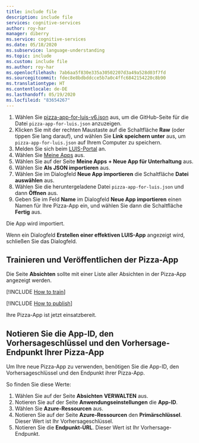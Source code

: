 ```yaml
---
title: include file
description: include file
services: cognitive-services
author: roy-har
manager: diberry
ms.service: cognitive-services
ms.date: 05/18/2020
ms.subservice: language-understanding
ms.topic: include
ms.custom: include file
ms.author: roy-har
ms.openlocfilehash: 7ab6aa5f830e335a30502207d3a49a528d03f7fd
ms.sourcegitcommit: fdec8e8bdbddcce5b7a0c4ffc6842154220c8b90
ms.translationtype: HT
ms.contentlocale: de-DE
ms.lasthandoff: 05/19/2020
ms.locfileid: "83654267"
---
```

1. Wählen Sie [pizza-app-for-luis-v6.json](https://github.com/Azure-Samples/cognitive-services-sample-data-files/blob/master/luis/apps/pizza-app-for-luis-v6.json) aus, um die GitHub-Seite für die Datei `pizza-app-for-luis.json` anzuzeigen.
1. Klicken Sie mit der rechten Maustaste auf die Schaltfläche **Raw** (oder tippen Sie lang darauf), und wählen Sie **Link speichern unter** aus, um `pizza-app-for-luis.json` auf Ihrem Computer zu speichern.
1. Melden Sie sich beim [LUIS-Portal](https://www.luis.ai) an.
1. Wählen Sie [Meine Apps](https://www.luis.ai/applications) aus.
1. Wählen Sie auf der Seite **Meine Apps** **+ Neue App für Unterhaltung** aus.
1. Wählen Sie **Als JSON importieren** aus.
1. Wählen Sie im Dialogfeld **Neue App importieren** die Schaltfläche **Datei auswählen** aus.
1. Wählen Sie die heruntergeladene Datei `pizza-app-for-luis.json` und dann **Öffnen** aus.
1. Geben Sie im Feld **Name** im Dialogfeld **Neue App importieren** einen Namen für Ihre Pizza-App ein, und wählen Sie dann die Schaltfläche **Fertig** aus.

Die App wird importiert.

Wenn ein Dialogfeld **Erstellen einer effektiven LUIS-App** angezeigt wird, schließen Sie das Dialogfeld.

## <a name="train-and-publish-the-pizza-app"></a>Trainieren und Veröffentlichen der Pizza-App

Die Seite **Absichten** sollte mit einer Liste aller Absichten in der Pizza-App angezeigt werden.

[!INCLUDE [How to train](howto-train.md)]

[!INCLUDE [How to publish](howto-publish.md)]

Ihre Pizza-App ist jetzt einsatzbereit.

## <a name="record-the-app-id-prediction-key-and-prediction-endpoint-of-your-pizza-app"></a>Notieren Sie die App-ID, den Vorhersageschlüssel und den Vorhersage-Endpunkt Ihrer Pizza-App

Um Ihre neue Pizza-App zu verwenden, benötigen Sie die App-ID, den Vorhersageschlüssel und den Endpunkt ihrer Pizza-App.

So finden Sie diese Werte:

1. Wählen Sie auf der Seite **Absichten** **VERWALTEN** aus.
1. Notieren Sie auf der Seite **Anwendungseinstellungen** die **App-ID**.
1. Wählen Sie **Azure-Ressourcen** aus.
1. Notieren Sie auf der Seite **Azure-Ressourcen** den **Primärschlüssel**. Dieser Wert ist Ihr Vorhersageschlüssel.
1. Notieren Sie die **Endpunkt-URL**. Dieser Wert ist Ihr Vorhersage-Endpunkt.
